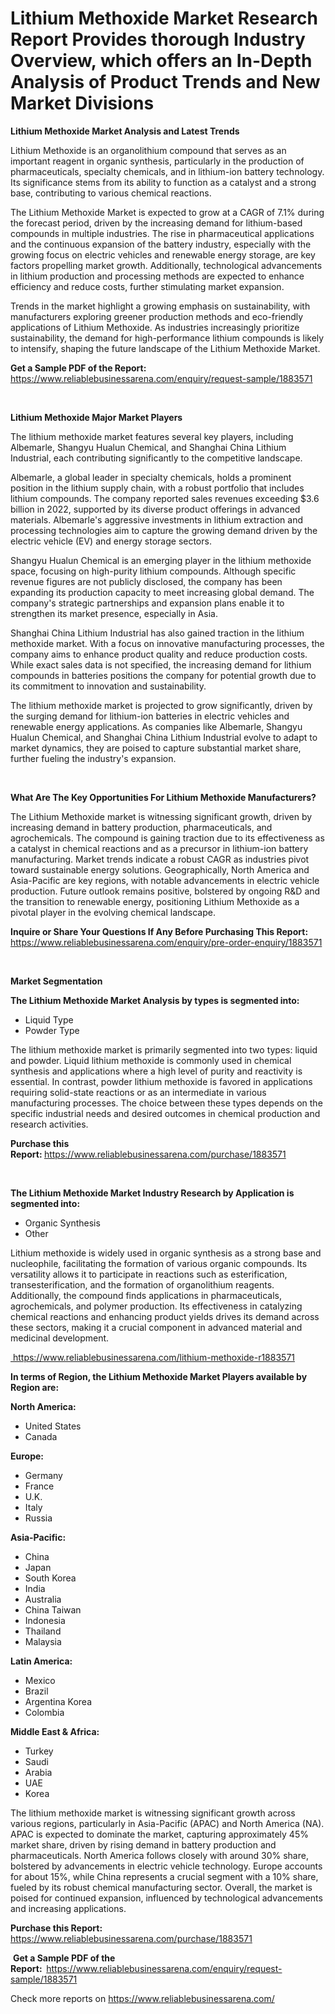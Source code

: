 <p><h1>Lithium Methoxide Market Research Report Provides thorough Industry Overview, which offers an In-Depth Analysis of Product Trends and New Market Divisions</h1></p><p><strong>Lithium Methoxide Market Analysis and Latest Trends</strong></p>
<p><p>Lithium Methoxide is an organolithium compound that serves as an important reagent in organic synthesis, particularly in the production of pharmaceuticals, specialty chemicals, and in lithium-ion battery technology. Its significance stems from its ability to function as a catalyst and a strong base, contributing to various chemical reactions.</p><p>The Lithium Methoxide Market is expected to grow at a CAGR of 7.1% during the forecast period, driven by the increasing demand for lithium-based compounds in multiple industries. The rise in pharmaceutical applications and the continuous expansion of the battery industry, especially with the growing focus on electric vehicles and renewable energy storage, are key factors propelling market growth. Additionally, technological advancements in lithium production and processing methods are expected to enhance efficiency and reduce costs, further stimulating market expansion.</p><p>Trends in the market highlight a growing emphasis on sustainability, with manufacturers exploring greener production methods and eco-friendly applications of Lithium Methoxide. As industries increasingly prioritize sustainability, the demand for high-performance lithium compounds is likely to intensify, shaping the future landscape of the Lithium Methoxide Market.</p></p>
<p><strong>Get a Sample PDF of the Report:&nbsp;</strong> <a href="https://www.reliablebusinessarena.com/enquiry/request-sample/1883571?utm_campaign=3443&utm_medium=2&utm_source=Github&utm_content=ia&utm_term=02042025&utm_id=lithium-methoxide">https://www.reliablebusinessarena.com/enquiry/request-sample/1883571</a></p>
<p>&nbsp;</p>
<p><strong>Lithium Methoxide Major Market Players</strong></p>
<p><p>The lithium methoxide market features several key players, including Albemarle, Shangyu Hualun Chemical, and Shanghai China Lithium Industrial, each contributing significantly to the competitive landscape. </p><p>Albemarle, a global leader in specialty chemicals, holds a prominent position in the lithium supply chain, with a robust portfolio that includes lithium compounds. The company reported sales revenues exceeding $3.6 billion in 2022, supported by its diverse product offerings in advanced materials. Albemarle's aggressive investments in lithium extraction and processing technologies aim to capture the growing demand driven by the electric vehicle (EV) and energy storage sectors.</p><p>Shangyu Hualun Chemical is an emerging player in the lithium methoxide space, focusing on high-purity lithium compounds. Although specific revenue figures are not publicly disclosed, the company has been expanding its production capacity to meet increasing global demand. The company's strategic partnerships and expansion plans enable it to strengthen its market presence, especially in Asia.</p><p>Shanghai China Lithium Industrial has also gained traction in the lithium methoxide market. With a focus on innovative manufacturing processes, the company aims to enhance product quality and reduce production costs. While exact sales data is not specified, the increasing demand for lithium compounds in batteries positions the company for potential growth due to its commitment to innovation and sustainability.</p><p>The lithium methoxide market is projected to grow significantly, driven by the surging demand for lithium-ion batteries in electric vehicles and renewable energy applications. As companies like Albemarle, Shangyu Hualun Chemical, and Shanghai China Lithium Industrial evolve to adapt to market dynamics, they are poised to capture substantial market share, further fueling the industry's expansion.</p></p>
<p>&nbsp;</p>
<p><strong>What Are The Key Opportunities For Lithium Methoxide Manufacturers?</strong></p>
<p><p>The Lithium Methoxide market is witnessing significant growth, driven by increasing demand in battery production, pharmaceuticals, and agrochemicals. The compound is gaining traction due to its effectiveness as a catalyst in chemical reactions and as a precursor in lithium-ion battery manufacturing. Market trends indicate a robust CAGR as industries pivot toward sustainable energy solutions. Geographically, North America and Asia-Pacific are key regions, with notable advancements in electric vehicle production. Future outlook remains positive, bolstered by ongoing R&D and the transition to renewable energy, positioning Lithium Methoxide as a pivotal player in the evolving chemical landscape.</p></p>
<p><strong>Inquire or Share Your Questions If Any Before Purchasing This Report:</strong> <a href="https://www.reliablebusinessarena.com/enquiry/pre-order-enquiry/1883571?utm_campaign=3443&utm_medium=2&utm_source=Github&utm_content=ia&utm_term=02042025&utm_id=lithium-methoxide">https://www.reliablebusinessarena.com/enquiry/pre-order-enquiry/1883571</a></p>
<p>&nbsp;</p>
<p><strong>Market Segmentation</strong></p>
<p><strong>The Lithium Methoxide Market Analysis by types is segmented into:</strong></p>
<p><ul><li>Liquid Type</li><li>Powder Type</li></ul></p>
<p><p>The lithium methoxide market is primarily segmented into two types: liquid and powder. Liquid lithium methoxide is commonly used in chemical synthesis and applications where a high level of purity and reactivity is essential. In contrast, powder lithium methoxide is favored in applications requiring solid-state reactions or as an intermediate in various manufacturing processes. The choice between these types depends on the specific industrial needs and desired outcomes in chemical production and research activities.</p></p>
<p><strong>Purchase this Report:&nbsp;</strong><a href="https://www.reliablebusinessarena.com/purchase/1883571?utm_campaign=3443&utm_medium=2&utm_source=Github&utm_content=ia&utm_term=02042025&utm_id=lithium-methoxide">https://www.reliablebusinessarena.com/purchase/1883571</a></p>
<p>&nbsp;</p>
<p><strong>The Lithium Methoxide Market Industry Research by Application is segmented into:</strong></p>
<p><ul><li>Organic Synthesis</li><li>Other</li></ul></p>
<p><p>Lithium methoxide is widely used in organic synthesis as a strong base and nucleophile, facilitating the formation of various organic compounds. Its versatility allows it to participate in reactions such as esterification, transesterification, and the formation of organolithium reagents. Additionally, the compound finds applications in pharmaceuticals, agrochemicals, and polymer production. Its effectiveness in catalyzing chemical reactions and enhancing product yields drives its demand across these sectors, making it a crucial component in advanced material and medicinal development.</p></p>
<p><a href="https://www.reliablebusinessarena.com/lithium-methoxide-r1883571?utm_campaign=3443&utm_medium=2&utm_source=Github&utm_content=ia&utm_term=02042025&utm_id=lithium-methoxide">&nbsp;https://www.reliablebusinessarena.com/lithium-methoxide-r1883571</a></p>
<p><strong>In terms of Region, the Lithium Methoxide Market Players available by Region are:</strong></p>
<p>
    <p> <strong> North America: </strong>
        <ul>
            <li>United States</li>
            <li>Canada</li>
        </ul>
        </p> 
    <p> <strong> Europe: </strong>
        <ul>
            <li>Germany</li>
            <li>France</li>
            <li>U.K.</li>
            <li>Italy</li>
            <li>Russia</li>
        </ul>
        </p> 
    <p> <strong> Asia-Pacific: </strong>
        <ul>
            <li>China</li>
            <li>Japan</li>
            <li>South Korea</li>
            <li>India</li>
            <li>Australia</li>
            <li>China Taiwan</li>
            <li>Indonesia</li>
            <li>Thailand</li>
            <li>Malaysia</li>
        </ul>
        </p> 
    <p> <strong> Latin America: </strong>
        <ul>
            <li>Mexico</li>
            <li>Brazil</li>
            <li>Argentina Korea</li>
            <li>Colombia</li>
        </ul>
        </p> 
    <p> <strong> Middle East & Africa: </strong>
        <ul>
            <li>Turkey</li>
            <li>Saudi</li>
            <li>Arabia</li>
            <li>UAE</li>
            <li>Korea</li>
        </ul>
    </p>
    </p>
<p><p>The lithium methoxide market is witnessing significant growth across various regions, particularly in Asia-Pacific (APAC) and North America (NA). APAC is expected to dominate the market, capturing approximately 45% market share, driven by rising demand in battery production and pharmaceuticals. North America follows closely with around 30% share, bolstered by advancements in electric vehicle technology. Europe accounts for about 15%, while China represents a crucial segment with a 10% share, fueled by its robust chemical manufacturing sector. Overall, the market is poised for continued expansion, influenced by technological advancements and increasing applications.</p></p>
<p><strong>Purchase this Report: </strong><a href="https://www.reliablebusinessarena.com/purchase/1883571?utm_campaign=3443&utm_medium=2&utm_source=Github&utm_content=ia&utm_term=02042025&utm_id=lithium-methoxide">https://www.reliablebusinessarena.com/purchase/1883571</a></p>
<p>&nbsp;<strong>Get a Sample PDF of the Report:&nbsp;&nbsp;</strong><a href="https://www.reliablebusinessarena.com/enquiry/request-sample/1883571?utm_campaign=3443&utm_medium=2&utm_source=Github&utm_content=ia&utm_term=02042025&utm_id=lithium-methoxide">https://www.reliablebusinessarena.com/enquiry/request-sample/1883571</a></p>
<p><strong></strong></p>
<p>Check more reports on <a href="https://www.reliablebusinessarena.com/?utm_campaign=3443&utm_medium=2&utm_source=Github&utm_content=ia&utm_term=02042025&utm_id=lithium-methoxide">https://www.reliablebusinessarena.com/</a></p>